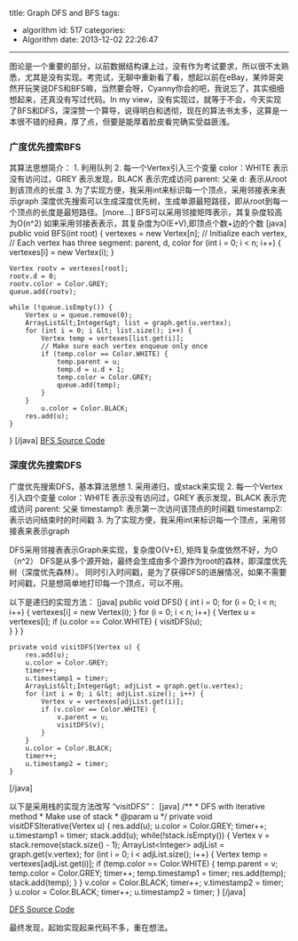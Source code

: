 title: Graph DFS and BFS
tags:
  - algorithm
id: 517
categories:
  - Algorithm
date: 2013-12-02 22:26:47
---

图论是一个重要的部分，以前数据结构课上过，没有作为考试要求，所以很不太熟悉，尤其是没有实现。考完试，无聊中重新看了看，想起以前在eBay，某帅哥突然开玩笑说DFS和BFS嘛，当然要会呀，Cyanny你会的吧，我说忘了，其实细细想起来，还真没有写过代码。In my view，没有实现过，就等于不会，今天实现了BFS和DFS，深深赞一个算导，说得明白和透彻，现在的算法书太多，这算是一本很不错的经典，厚了点，但要是能厚着脸皮看完确实受益匪浅。

### 广度优先搜索BFS

其算法思想简介：
1\. 利用队列
2\. 每一个Vertex引入三个变量
color：WHITE 表示没有访问过，GREY 表示发现，BLACK 表示完成访问
parent: 父亲
d: 表示从root到该顶点的长度
3\. 为了实现方便，我采用int来标识每一个顶点，采用邻接表来表示graph
深度优先搜索可以生成深度优先树，生成单源最短路径，即从root到每一个顶点的长度是最短路径。[more...]
BFS可以采用邻接矩阵表示，其复杂度较高为O(n^2)
如果采用邻接表表示，其复杂度为O(E+V),即顶点个数+边的个数
[java]
public void BFS(int root) {
	vertexes = new Vertex[n];
	// Initialize each vertex,
	// Each vertex has three segment: parent, d, color
	for (int i = 0; i &lt; n; i++) {
		vertexes[i] = new Vertex(i);
	}

	Vertex rootv = vertexes[root];
	rootv.d = 0;
	rootv.color = Color.GREY;
	queue.add(rootv);

	while (!queue.isEmpty()) {
		Vertex u = queue.remove(0);
		ArrayList&lt;Integer&gt; list = graph.get(u.vertex);
		for (int i = 0; i &lt; list.size(); i++) {
			Vertex temp = vertexes[list.get(i)];
			// Make sure each vertex enqueue only once
			if (temp.color == Color.WHITE) {
				temp.parent = u;
				temp.d = u.d + 1;
				temp.color = Color.GREY;
				queue.add(temp);
			}				
		}
	        u.color = Color.BLACK;
		res.add(u);
	}
}
[/java]
[BFS Source Code](https://github.com/lgrcyanny/Algorithm/blob/master/src/com/algorithm/graph/GraphBFS.java "BFS Source")

### 深度优先搜索DFS

广度优先搜索DFS，基本算法思想
1\. 采用递归，或stack来实现
2\. 每一个Vertex引入四个变量
color：WHITE 表示没有访问过，GREY 表示发现，BLACK 表示完成访问
parent: 父亲
timestamp1: 表示第一次访问该顶点的时间戳
timestamp2:表示访问结束时的时间戳 
3\. 为了实现方便，我采用int来标识每一个顶点，采用邻接表来表示graph

DFS采用邻接表表示Graph来实现，复杂度O(V+E), 矩阵复杂度依然不好，为O（n^2）
DFS是从多个源开始，最终会生成由多个源作为root的森林，即深度优先树（深度优先森林）。
同时引入时间戳，是为了获得DFS的进展情况，如果不需要时间戳，只是想简单地打印每一个顶点，可以不用。

以下是递归的实现方法：
[java]
    public void DFS() {
		int i = 0;
		for (i = 0; i &lt; n; i++) {
			vertexes[i] = new Vertex(i);
		}
		for (i = 0; i &lt; n; i++) {
			Vertex u = vertexes[i];
			if (u.color == Color.WHITE) {
				visitDFS(u);				
			}
		}
	}

	private void visitDFS(Vertex u) {
		res.add(u);
		u.color = Color.GREY;
		timer++;
		u.timestamp1 = timer;
		ArrayList&lt;Integer&gt; adjList = graph.get(u.vertex);
		for (int i = 0; i &lt; adjList.size(); i++) {
			Vertex v = vertexes[adjList.get(i)];
			if (v.color == Color.WHITE) {
				v.parent = u;
				visitDFS(v);
			}
		}
		u.color = Color.BLACK;
		timer++;
		u.timestamp2 = timer;
	}
[/java]

以下是采用栈的实现方法改写 “visitDFS”：
[java]
    /**
	 * DFS with iterative method 
	 * Make use of stack
	 * @param u
	 */
	private void visitDFSIterative(Vertex u) {
		res.add(u);
		u.color = Color.GREY;
		timer++;
		u.timestamp1 = timer;
		stack.add(u);
		while(!stack.isEmpty()) {
			Vertex v = stack.remove(stack.size() - 1);
			ArrayList&lt;Integer&gt; adjList = graph.get(v.vertex);
			for (int i = 0; i &lt; adjList.size(); i++) {
				Vertex temp = vertexes[adjList.get(i)];
				if (temp.color == Color.WHITE) {
					temp.parent = v;
					temp.color = Color.GREY;
					timer++;
					temp.timestamp1 = timer;
					res.add(temp);
					stack.add(temp);
				}
			}
			v.color = Color.BLACK;
			timer++;
			v.timestamp2 = timer;
		}
		u.color = Color.BLACK;
		timer++;
		u.timestamp2 = timer;
	}
[/java]

[DFS Source Code](https://github.com/lgrcyanny/Algorithm/blob/master/src/com/algorithm/graph/GraphDFS.java "DFS Source")

最终发现，起始实现起来代码不多，重在想法。